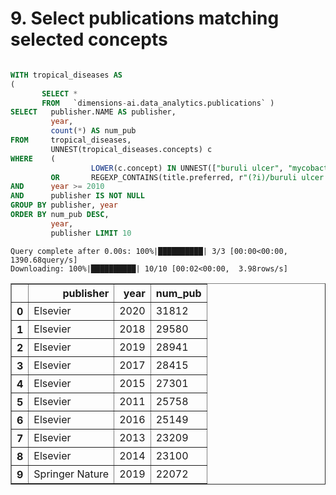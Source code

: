 # 9. Select publications matching selected concepts


```sql

WITH tropical_diseases AS
(
       SELECT *
       FROM   `dimensions-ai.data_analytics.publications` )
SELECT   publisher.NAME AS publisher,
         year,
         count(*) AS num_pub
FROM     tropical_diseases,
         UNNEST(tropical_diseases.concepts) c
WHERE    (
                  LOWER(c.concept) IN UNNEST(["buruli ulcer", "mycobacterium", "mycolactone", "bairnsdale ulcer"])
         OR       REGEXP_CONTAINS(title.preferred, r"(?i)/buruli ulcer|mycobacterium|mycolactone|bairnsdale ulcer/"))
AND      year >= 2010
AND      publisher IS NOT NULL
GROUP BY publisher, year
ORDER BY num_pub DESC,
         year,
         publisher LIMIT 10
```

    Query complete after 0.00s: 100%|██████████| 3/3 [00:00<00:00, 1390.68query/s]                        
    Downloading: 100%|██████████| 10/10 [00:02<00:00,  3.98rows/s]





<div>
<style scoped>
    .dataframe tbody tr th:only-of-type {
        vertical-align: middle;
    }

    .dataframe tbody tr th {
        vertical-align: top;
    }

    .dataframe thead th {
        text-align: right;
    }
</style>
<table border="1" class="dataframe">
  <thead>
    <tr style="text-align: right;">
      <th></th>
      <th>publisher</th>
      <th>year</th>
      <th>num_pub</th>
    </tr>
  </thead>
  <tbody>
    <tr>
      <th>0</th>
      <td>Elsevier</td>
      <td>2020</td>
      <td>31812</td>
    </tr>
    <tr>
      <th>1</th>
      <td>Elsevier</td>
      <td>2018</td>
      <td>29580</td>
    </tr>
    <tr>
      <th>2</th>
      <td>Elsevier</td>
      <td>2019</td>
      <td>28941</td>
    </tr>
    <tr>
      <th>3</th>
      <td>Elsevier</td>
      <td>2017</td>
      <td>28415</td>
    </tr>
    <tr>
      <th>4</th>
      <td>Elsevier</td>
      <td>2015</td>
      <td>27301</td>
    </tr>
    <tr>
      <th>5</th>
      <td>Elsevier</td>
      <td>2011</td>
      <td>25758</td>
    </tr>
    <tr>
      <th>6</th>
      <td>Elsevier</td>
      <td>2016</td>
      <td>25149</td>
    </tr>
    <tr>
      <th>7</th>
      <td>Elsevier</td>
      <td>2013</td>
      <td>23209</td>
    </tr>
    <tr>
      <th>8</th>
      <td>Elsevier</td>
      <td>2014</td>
      <td>23100</td>
    </tr>
    <tr>
      <th>9</th>
      <td>Springer Nature</td>
      <td>2019</td>
      <td>22072</td>
    </tr>
  </tbody>
</table>
</div>



